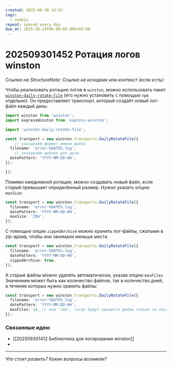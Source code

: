 ```yaml
---
created: 2025-09-30 14:52
tags:
  - nodejs
repeat: spaced every day
due_at: 2025-10-24T06:00:00.000+03:00
---
```

# 202509301452 Ротация логов winston

*Ссылка на StructureNote:*
*Ссылка на исходник или контекст (если есть):*

Чтобы реализовать ротацию логов в `winston`, можно использовать пакет [`winston-daily-rotate-file`](https://github.com/winstonjs/winston-daily-rotate-file) (его нужно установить с помощью `npm` отдельно). Он предоставляет транспорт, который создаёт новый лог-файл каждый день:

```ts
import winston from 'winston';
import expressWinston from 'express-winston';

import 'winston-daily-rotate-file';

const transport = new winston.transports.DailyRotateFile({
    // указываем формат имени файла
  filename: 'error-%DATE%.log',
    // указываем шаблон для даты
  datePattern: 'YYYY-MM-DD-HH',
});

});

```

Помимо ежедневной ротации, можно создавать новый файл, если старый превышает определённый размер. Нужно указать опцию `maxSize`:

```ts
const transport = new winston.transports.DailyRotateFile({
  filename: 'error-%DATE%.log',
  datePattern: 'YYYY-MM-DD-HH',
  maxSize: '20m',
});
```

С помощью опции `zippedArchive` можно хранить лог-файлы, сжатыми в zip-архив, чтобы они занимали меньше места

```ts
const transport = new winston.transports.DailyRotateFile({
  filename: 'error-%DATE%.log',
  datePattern: 'YYYY-MM-DD-HH',
  zippedArchive: true,
});
```

А старые файлы можно удалять автоматически, указав опцию `maxFiles`. Значением может быть как количество файлов, так и количество дней, в течение которых нужно хранить файлы:

```ts
const transport = new winston.transports.DailyRotateFile({
  filename: 'error-%DATE%.log',
  datePattern: 'YYYY-MM-DD-HH',
  maxFiles: 14, // или '14d', тогда будут хранится файлы только за последние 14 дней
});
```

### Связанные идеи:

* [[202509301412 Библиотека для логирования winston]]
* 

---

*Что стоит развить? Какие вопросы возникли?*
